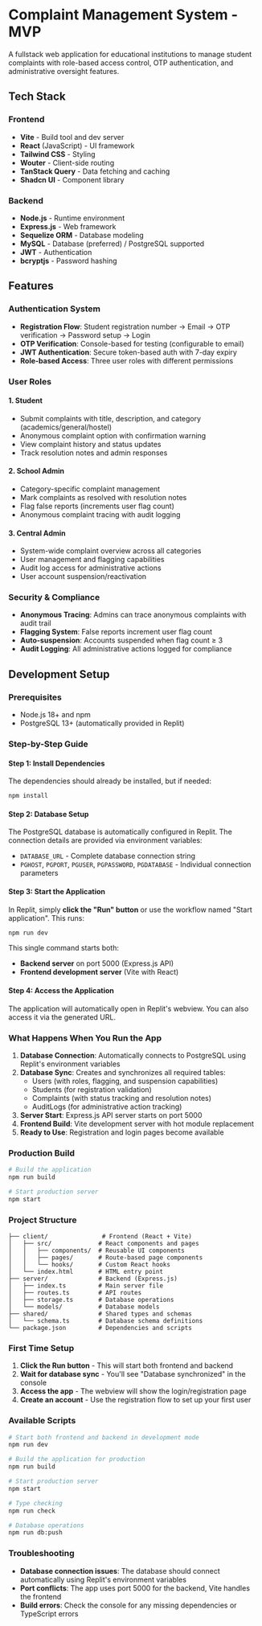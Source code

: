 # Complaint Management System - MVP

A fullstack web application for educational institutions to manage student complaints with role-based access control, OTP authentication, and administrative oversight features.

## Tech Stack

### Frontend
- **Vite** - Build tool and dev server
- **React** (JavaScript) - UI framework
- **Tailwind CSS** - Styling
- **Wouter** - Client-side routing
- **TanStack Query** - Data fetching and caching
- **Shadcn UI** - Component library

### Backend
- **Node.js** - Runtime environment
- **Express.js** - Web framework
- **Sequelize ORM** - Database modeling
- **MySQL** - Database (preferred) / PostgreSQL supported
- **JWT** - Authentication
- **bcryptjs** - Password hashing

## Features

### Authentication System
- **Registration Flow**: Student registration number → Email → OTP verification → Password setup → Login
- **OTP Verification**: Console-based for testing (configurable to email)
- **JWT Authentication**: Secure token-based auth with 7-day expiry
- **Role-based Access**: Three user roles with different permissions

### User Roles

#### 1. Student
- Submit complaints with title, description, and category (academics/general/hostel)
- Anonymous complaint option with confirmation warning
- View complaint history and status updates
- Track resolution notes and admin responses

#### 2. School Admin
- Category-specific complaint management
- Mark complaints as resolved with resolution notes
- Flag false reports (increments user flag count)
- Anonymous complaint tracing with audit logging

#### 3. Central Admin
- System-wide complaint overview across all categories
- User management and flagging capabilities
- Audit log access for administrative actions
- User account suspension/reactivation

### Security & Compliance
- **Anonymous Tracing**: Admins can trace anonymous complaints with audit trail
- **Flagging System**: False reports increment user flag count
- **Auto-suspension**: Accounts suspended when flag count ≥ 3
- **Audit Logging**: All administrative actions logged for compliance

## Development Setup

### Prerequisites
- Node.js 18+ and npm
- PostgreSQL 13+ (automatically provided in Replit)

### Step-by-Step Guide

#### Step 1: Install Dependencies
The dependencies should already be installed, but if needed:
```bash
npm install
```

#### Step 2: Database Setup
The PostgreSQL database is automatically configured in Replit. The connection details are provided via environment variables:
- `DATABASE_URL` - Complete database connection string
- `PGHOST`, `PGPORT`, `PGUSER`, `PGPASSWORD`, `PGDATABASE` - Individual connection parameters

#### Step 3: Start the Application
In Replit, simply **click the "Run" button** or use the workflow named "Start application". This runs:
```bash
npm run dev
```

This single command starts both:
- **Backend server** on port 5000 (Express.js API)
- **Frontend development server** (Vite with React)

#### Step 4: Access the Application
The application will automatically open in Replit's webview. You can also access it via the generated URL.

### What Happens When You Run the App

1. **Database Connection**: Automatically connects to PostgreSQL using Replit's environment variables
2. **Database Sync**: Creates and synchronizes all required tables:
   - Users (with roles, flagging, and suspension capabilities)
   - Students (for registration validation)
   - Complaints (with status tracking and resolution notes)
   - AuditLogs (for administrative action tracking)
3. **Server Start**: Express.js API server starts on port 5000
4. **Frontend Build**: Vite development server with hot module replacement
5. **Ready to Use**: Registration and login pages become available

### Production Build

```bash
# Build the application
npm run build

# Start production server
npm start
```

### Project Structure

```
├── client/               # Frontend (React + Vite)
│   ├── src/             # React components and pages
│   │   ├── components/  # Reusable UI components
│   │   ├── pages/       # Route-based page components
│   │   └── hooks/       # Custom React hooks
│   └── index.html       # HTML entry point
├── server/              # Backend (Express.js)
│   ├── index.ts         # Main server file
│   ├── routes.ts        # API routes
│   ├── storage.ts       # Database operations
│   └── models/          # Database models
├── shared/              # Shared types and schemas
│   └── schema.ts        # Database schema definitions
└── package.json         # Dependencies and scripts
```

### First Time Setup

1. **Click the Run button** - This will start both frontend and backend
2. **Wait for database sync** - You'll see "Database synchronized" in the console
3. **Access the app** - The webview will show the login/registration page
4. **Create an account** - Use the registration flow to set up your first user

### Available Scripts

```bash
# Start both frontend and backend in development mode
npm run dev

# Build the application for production
npm run build

# Start production server
npm start

# Type checking
npm run check

# Database operations
npm run db:push
```

### Troubleshooting

- **Database connection issues**: The database should connect automatically using Replit's environment variables
- **Port conflicts**: The app uses port 5000 for the backend, Vite handles the frontend
- **Build errors**: Check the console for any missing dependencies or TypeScript errors

